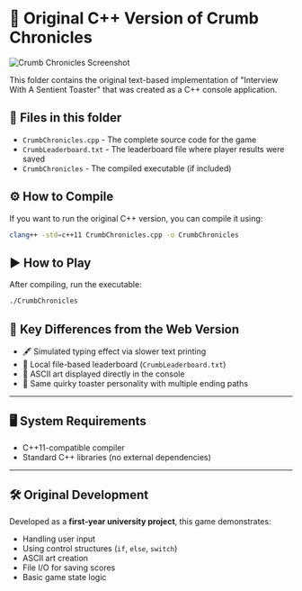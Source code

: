# 🥖 Original C++ Version of Crumb Chronicles

![Crumb Chronicles Screenshot](https://i.imgur.com/N6A7zNG.png)

This folder contains the original text-based implementation of "Interview With A Sentient Toaster" that was created as a C++ console application.

## 📄 Files in this folder

- `CrumbChronicles.cpp` - The complete source code for the game
- `CrumbLeaderboard.txt` - The leaderboard file where player results were saved
- `CrumbChronicles` - The compiled executable (if included)

## ⚙️ How to Compile

If you want to run the original C++ version, you can compile it using:

```bash
clang++ -std=c++11 CrumbChronicles.cpp -o CrumbChronicles
```
## ▶️ How to Play

After compiling, run the executable:

```bash
./CrumbChronicles
```

## 🔄 Key Differences from the Web Version

- 🖋️ Simulated typing effect via slower text printing  
- 📁 Local file-based leaderboard (`CrumbLeaderboard.txt`)  
- 🎨 ASCII art displayed directly in the console  
- 🤖 Same quirky toaster personality with multiple ending paths  

---

## 🖥️ System Requirements

- C++11-compatible compiler  
- Standard C++ libraries (no external dependencies)

---

## 🛠️ Original Development

Developed as a **first-year university project**, this game demonstrates:

- Handling user input  
- Using control structures (`if`, `else`, `switch`)  
- ASCII art creation  
- File I/O for saving scores  
- Basic game state logic
